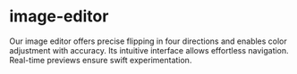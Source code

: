# image-editor
Our image editor offers precise flipping in four directions and enables color adjustment with accuracy. Its intuitive interface allows effortless navigation. Real-time previews ensure swift experimentation.
